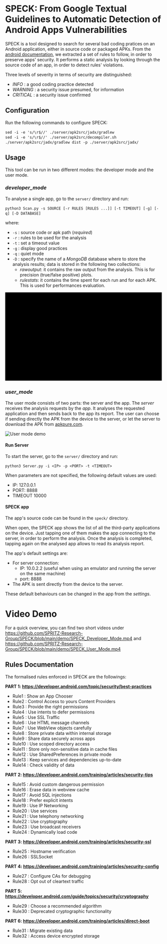 # SPECK: From Google Textual Guidelines to Automatic Detection of Android Apps Vulnerabilities

SPECK is a tool designed to search for several bad coding pratices on an Android application, either in source code or packaged APKs. From the [android documentation](https://developer.android.com/topic/security/best-practices), we extracted a set of rules to follow, in order to preserve apps' security. It performs a static analysis by looking through the source code of an app, in order to detect rules' violations.

Three levels of severity in terms of security are distinguished:

* *INFO* 		: a good coding practice detected
* *WARNING*	: a security issue presumed, for information
* *CRITICAL*	: a security issue confirmed



## Configuration

Run the following commands to configure SPECK:

```
sed -i -e 's/\r$//' ./server/apk2src/jadx/gradlew
sed -i -e 's/\r$//' ./server/apk2src/decompiler.sh
./server/apk2src/jadx/gradlew dist -p ./server/apk2src/jadx/
```



## Usage

This tool can be run in two different modes: the developer mode and the user mode.

### *developer_mode*

To analyse a single app, go to the `server/` directory and run:

```
python3 Scan.py -s SOURCE [-r RULES [RULES ...]] [-t TIMEOUT] [-g] [-q] [-D DATABASE]
```

where:

* `-s` : source code or apk path (*required*)
* `-r` : rules to be used for the analysis
* `-t` : set a timeout value
* `-g` : display good practices
* `-q` : quiet mode
* `-D` : specify the name of a *MongoDB* database where to store the analysis results; data is stored in the following two collections:
	* *rawoutput*: it contains the raw output from the analysis. This is for precision (true/false positive) plots.
	* *rulestats*: it contains the time spent for each run and for each APK. This is used for performances evaluation.

![Developer mode demo](./demo/developermode.gif)


### *user_mode*

The user mode consists of two parts: the server and the app. The *server* receives the analysis requests by the *app*. It analyses the requested application and then sends back to the app its report. The user can choose if sending directly the APK from the device to the server, or let the server to download the APK from [apkpure.com](https://apkpure.com/). 

![User mode demo](./demo/usermode.gif)


#### Run Server
To start the server, go to the `server/` directory and run:

```
python3 Server.py -i <IP> -p <PORT> -t <TIMEOUT>
```

When parameters are not specified, the following default values are used:

* IP: 127.0.0.1
* PORT: 8888
* TIMEOUT 10000

#### SPECK app

The app's source code can be found in the `speck/` directory.

When open, the SPECK app shows the list of all the third-party applications on the device. Just tapping one of them makes the app connecting to the server, in order to perform the analysis. Once the analysis is completed, tapping again on the analysed app allows to read its analysis report.

The app's default settings are:

* For server connection:
	* IP: 10.0.2.2 (useful when using an emulator and running the server on the same machine)
	* port: 8888
* The APK is sent directly from the device to the server. 

These default behaviours can be changed in the app from the *settings*.

# Video Demo

For a quick overview, you can find two short videos under https://github.com/SPRITZ-Research-Group/SPECK/blob/main/demo/SPECK_Developer_Mode.mp4 and https://github.com/SPRITZ-Research-Group/SPECK/blob/main/demo/SPECK_User_Mode.mp4

## Rules Documentation

The formalised rules enforced in SPECK are the followings:

**PART 1: https://developer.android.com/topic/security/best-practices**

- Rule1     : Show an App Chooser
- Rule2     : Control Access to yours Content Providers
- Rule3     : Provide the right permissions
- Rule4     : Use intents to defer permissions
- Rule5     : Use SSL Traffic
- Rule6     : Use HTML message channels
- Rule7     : Use WebView objects carefully
- Rule8     : Store private data within internal storage
- Rule9     : Share data securely across apps
- Rule10    : Use scoped directory access
- Rule11    : Store only non-sensitive data in cache files
- Rule12    : Use SharedPreferences in private mode
- Rule13    : Keep services and dependencies up-to-date
- Rule14    : Check validity of data

**PART 2: https://developer.android.com/training/articles/security-tips**

- Rule15    : Avoid custom dangerous permission
- Rule16    : Erase data in webview cache
- Rule17    : Avoid SQL injections
- Rule18    : Prefer explicit intents
- Rule19    : Use IP Networking
- Rule20	  : Use services
- Rule21    : Use telephony networking
- Rule22    : Use cryptography
- Rule23    : Use broadcast receivers
- Rule24    : Dynamically load code

**PART 3: https://developer.android.com/training/articles/security-ssl**

- Rule25    : Hostname verification
- Rule26    : SSLSocket

**PART 4: https://developer.android.com/training/articles/security-config**

- Rule27    : Configure CAs for debugging
- Rule28    : Opt out of cleartext traffic

**PART 5: https://developer.android.com/guide/topics/security/cryptography**

- Rule29    : Choose a recommended algorithm
- Rule30    : Deprecated cryptographic functionality

**PART 6: https://developer.android.com/training/articles/direct-boot**

- Rule31    : Migrate existing data
- Rule32    : Access device encrypted storage
